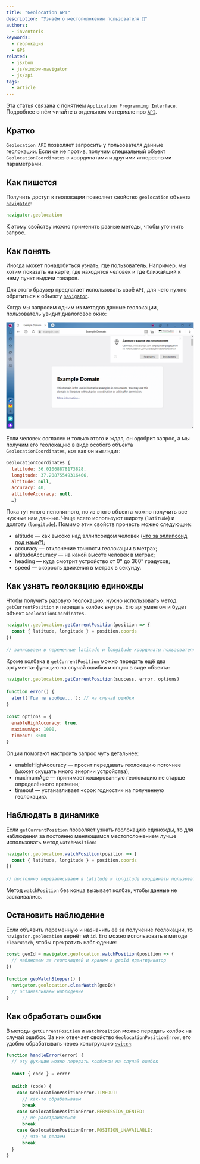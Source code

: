 ```yaml
---
title: "Geolocation API"
description: "Узнаём о местоположении пользователя 🧭"
authors:
  - inventoris
keywords:
  - геолокация
  - GPS
related:
  - js/bom
  - js/window-navigator
  - js/api
tags:
  - article
---
```


<aside>

Эта статья связана с понятием `Application Programming Interface`. Подробнее о нём читайте в отдельном материале про [`API`](/js/api/).

</aside>

## Кратко

`Geolocation API` позволяет запросить у пользователя данные геолокации. Если он не против, получим специальный объект `GeolocationCoordinates` с координатами и другими интересными параметрами.

## Как пишется

Получить доступ к геолокации позволяет свойство `geolocation` объекта [`navigator`](/js/bom/):

```js
navigator.geolocation
```

К этому свойству можно применить разные методы, чтобы уточнить запрос.

## Как понять

Иногда может понадобиться узнать, где пользователь. Например, мы хотим показать на карте, где находится человек и где ближайший к нему пункт выдачи товаров.

Для этого браузер предлагает использовать своё `API`, для чего нужно обратиться к объекту [`navigator`](/js/window-navigator/).

Когда мы запросим одним из методов данные геолокации, пользователь увидит диалоговое окно:

![Диалоговое окно с запросом местоположения в браузере Яндекс](images/yandex-example-dialog-window.png)

Если человек согласен и только этого и ждал, он одобрит запрос, а мы получим его геолокацию в виде особого объекта `GeolocationCoordinates`, вот как он выглядит:

```js
GeolocationCoordinates {
  latitude: 36.01068878173828,
  longitude: 37.20875549316406,
  altitude: null,
  accuracy: 40,
  altitudeAccuracy: null,
  …}
```

Пока тут много непонятного, но из этого объекта можно получить все нужные нам данные. Чаще всего используют широту (`latitude`) и долготу (`longitude`). Помимо этих свойств прочесть можно следующие:

- altitude — как высоко над эллипсоидом человек ([что за эллипсоид под нами?](https://support.virtual-surveyor.com/en/support/solutions/articles/1000261351-what-is-wgs84-));
- accuracy — отклонение точности геолокации в метрах;
- altitudeAccuracy — на какой высоте человек в метрах;
- heading — куда смотрит устройство от 0° до 360° градусов;
- speed — скорость движения в метрах в секунду.

## Как узнать геолокацию единожды

Чтобы получить разовую геолокацию, нужно использовать метод `getCurrentPosition` и передать колбэк внутрь. Его аргументом и будет объект `GeolocationCoordinates`.

```js
navigator.geolocation.getCurrentPosition(position => {
  const { latitude, longitude } = position.coords
})

// записываем в переменные latitude и longitude координаты пользователя
```
Кроме колбэка в `getCurrentPosition` можно передать ещё два аргумента: функцию на случай ошибки и опции в виде объекта:

```js
navigator.geolocation.getCurrentPosition(success, error, options)

function error() {
  alert('Где ты вообще...'); // на случай ошибки
}

const options = {
  enableHighAccuracy: true,
  maximumAge: 1000,
  timeout: 3600
}

```

Опции помогают настроить запрос чуть детальнее:

- enableHighAccuracy — просит передавать геолокацию поточнее (может скушать много энергии устройства);
- maximumAge — принимает кэшированную геолокацию не старше определённого времени;
- timeout — устанавливает «срок годности» на полученную геолокацию.

## Наблюдать в динамике

Если `getCurrentPosition` позволяет узнать геолокацию единожды, то для наблюдения за постоянно меняющимся местоположением лучше использовать метод `watchPosition`:

```js
navigator.geolocation.watchPosition(position => {
  const { latitude, longitude } = position.coords
})

// постоянно перезаписываем в latitude и longitude координаты пользователя
```

Метод `watchPosition` без конца вызывает колбэк, чтобы данные не застаивались.

## Остановить наблюдение

Если объявить переменную и назначить её за получение геолокации, то `navigator.geolocation` вернёт ей `id`. Его можно использовать в методе `clearWatch`, чтобы прекратить наблюдение:

```js
const geoId = navigator.geolocation.watchPosition(position => {
  // наблюдаем за геолокацией и храним в geoId идентификатор
})

function geoWatchStopper() {
  navigator.geolocation.clearWatch(geoId)
  // останавливаем наблюдение
}
```

## Как обработать ошибки

В методы `getCurrentPosition` и `watchPosition` можно передать колбэк на случай ошибок. За них отвечает свойство `GeolocationPositionError`, его удобно обрабатывать через конструкцию [`switch`](/js/switch/):

```js
function handleError(error) {
  // эту фукнцию можно передать колбэком на случай ошибок

  const { code } = error

  switch (code) {
    case GeolocationPositionError.TIMEOUT:
      // как-то обрабатываем
      break
    case GeolocationPositionError.PERMISSION_DENIED:
      // не расстраиваемся
      break
    case GeolocationPositionError.POSITION_UNAVAILABLE:
      // что-то делаем
      break
  }
}
```
